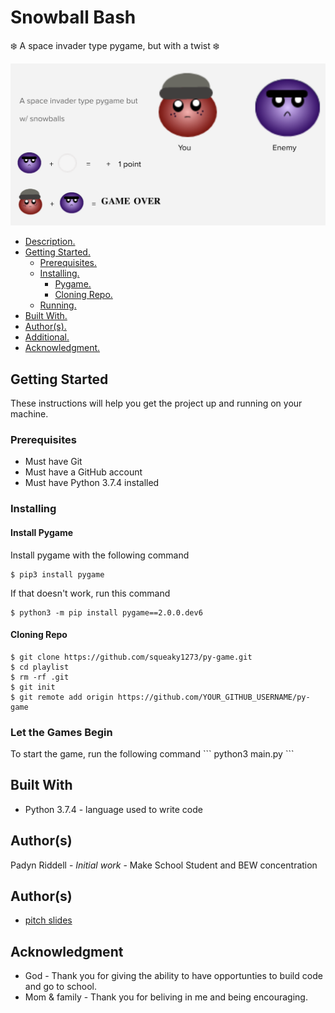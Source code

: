 # Snowball Bash
❄️ A space invader type pygame, but with a twist ❄️ 

![Image of game](info.png)

* [ Description. ](#description)
* [ Getting Started. ](#start)
    * [ Prerequisites. ](#pre)
    * [ Installing. ](#install)
        * [ Pygame. ](#pygame)
        * [ Cloning Repo. ](#clone)
    * [ Running. ](#running)
* [ Built With. ](#built)
* [ Author(s). ](#author(s))
* [ Additional. ](#additional)
* [ Acknowledgment. ](#credit)

<a name="start"></a>
## Getting Started

These instructions will help you get the project up and running on your machine.

<a name="pre"></a>
<h3>Prerequisites</h3>

* Must have Git
* Must have a GitHub account
* Must have Python 3.7.4 installed

<a name="install"></a>
<h3>Installing</h3>

<a name="pygame"></a>
<h4>Install Pygame</h4>
Install pygame with the following command

    $ pip3 install pygame

If that doesn't work, run this command

    $ python3 -m pip install pygame==2.0.0.dev6

<a name="clone"></a>
<h4>Cloning Repo</h4>

    $ git clone https://github.com/squeaky1273/py-game.git
    $ cd playlist
    $ rm -rf .git
    $ git init
    $ git remote add origin https://github.com/YOUR_GITHUB_USERNAME/py-game

<a name="running"></a>
<h3>Let the Games Begin</h3>
To start the game, run the following command
```
python3 main.py
```

<a name="built"></a>
## Built With

* Python 3.7.4 - language used to write code

<a name="author(s)"></a>
## Author(s)

Padyn Riddell - <i>Initial work</i> - Make School Student and BEW concentration

<a name="additional"></a>
## Author(s)
- [pitch slides](https://docs.google.com/presentation/d/1Bxhrws7NxU9sP9RUvLqXMUeOaH_OCLofMsQof-7DRzc/edit#slide=id.p)

<a name="credit"></a>
## Acknowledgment

* God - Thank you for giving the ability to have opportunties to build code and go to school.
* Mom & family - Thank you for beliving in me and being encouraging.
